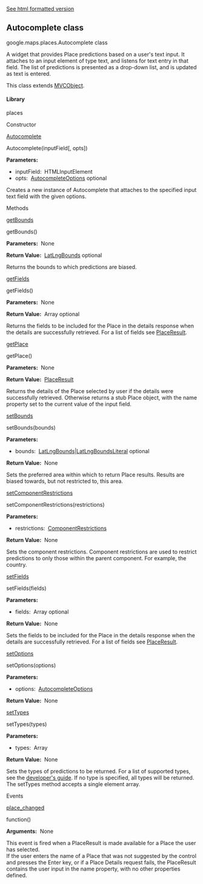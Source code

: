 [See html formatted version](https://huasofoundries.github.io/google-maps-documentation/Autocomplete.html)


Autocomplete class
------------------

google.maps.places.Autocomplete class

A widget that provides Place predictions based on a user's text input. It attaches to an input element of type text, and listens for text entry in that field. The list of predictions is presented as a drop-down list, and is updated as text is entered.

This class extends [MVCObject](MVCObject.md).

#### Library

places

Constructor

[Autocomplete](#Autocomplete.constructor)

Autocomplete(inputField\[, opts\])

**Parameters:** 

*   inputField:  HTMLInputElement
*   opts:  [AutocompleteOptions](AutocompleteOptions.md) optional

Creates a new instance of Autocomplete that attaches to the specified input text field with the given options.

Methods

[getBounds](#Autocomplete.getBounds)

getBounds()

**Parameters:**  None

**Return Value:**  [LatLngBounds](LatLngBounds.md) optional

Returns the bounds to which predictions are biased.

[getFields](#Autocomplete.getFields)

getFields()

**Parameters:**  None

**Return Value:**  Array<string> optional

Returns the fields to be included for the Place in the details response when the details are successfully retrieved. For a list of fields see [PlaceResult](PlaceResult.md).

[getPlace](#Autocomplete.getPlace)

getPlace()

**Parameters:**  None

**Return Value:**  [PlaceResult](PlaceResult.md)

Returns the details of the Place selected by user if the details were successfully retrieved. Otherwise returns a stub Place object, with the name property set to the current value of the input field.

[setBounds](#Autocomplete.setBounds)

setBounds(bounds)

**Parameters:** 

*   bounds:  [LatLngBounds](LatLngBounds.md)|[LatLngBoundsLiteral](LatLngBoundsLiteral.md) optional

**Return Value:**  None

Sets the preferred area within which to return Place results. Results are biased towards, but not restricted to, this area.

[setComponentRestrictions](#Autocomplete.setComponentRestrictions)

setComponentRestrictions(restrictions)

**Parameters:** 

*   restrictions:  [ComponentRestrictions](ComponentRestrictions.md)

**Return Value:**  None

Sets the component restrictions. Component restrictions are used to restrict predictions to only those within the parent component. For example, the country.

[setFields](#Autocomplete.setFields)

setFields(fields)

**Parameters:** 

*   fields:  Array<string> optional

**Return Value:**  None

Sets the fields to be included for the Place in the details response when the details are successfully retrieved. For a list of fields see [PlaceResult](PlaceResult.md).

[setOptions](#Autocomplete.setOptions)

setOptions(options)

**Parameters:** 

*   options:  [AutocompleteOptions](AutocompleteOptions.md)

**Return Value:**  None

[setTypes](#Autocomplete.setTypes)

setTypes(types)

**Parameters:** 

*   types:  Array<string>

**Return Value:**  None

Sets the types of predictions to be returned. For a list of supported types, see the [developer's guide](https://developers.google.com/places/supported_types#table3). If no type is specified, all types will be returned. The setTypes method accepts a single element array.

Events

[place\_changed](#Autocomplete.place_changed)

function()

**Arguments:**  None

This event is fired when a PlaceResult is made available for a Place the user has selected.  
If the user enters the name of a Place that was not suggested by the control and presses the Enter key, or if a Place Details request fails, the PlaceResult contains the user input in the name property, with no other properties defined.
